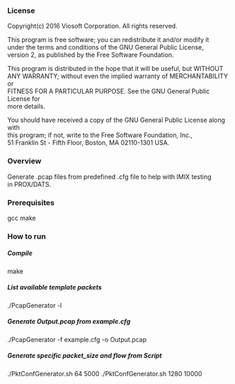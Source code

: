 
### License
  Copyright(c) 2016 Viosoft Corporation.
  All rights reserved.

  This program is free software; you can redistribute it and/or modify it  
  under the terms and conditions of the GNU General Public License,  
  version 2, as published by the Free Software Foundation.  

  This program is distributed in the hope that it will be useful, but WITHOUT  
  ANY WARRANTY; without even the implied warranty of MERCHANTABILITY or  
  FITNESS FOR A PARTICULAR PURPOSE.  See the GNU General Public License for  
  more details.  

  You should have received a copy of the GNU General Public License along with  
  this program; if not, write to the Free Software Foundation, Inc.,  
  51 Franklin St - Fifth Floor, Boston, MA 02110-1301 USA.  
  
  
### Overview
Generate .pcap files from predefined .cfg file to help with IMIX testing  
in PROX/DATS.

### Prerequisites
gcc
make

### How to run
##### Compile
make  
  
  
##### List available template packets
./PcapGenerator -l


##### Generate Output.pcap from example.cfg
./PcapGenerator -f example.cfg -o Output.pcap


##### Generate specific packet_size and flow from Script
./PktConfGenerator.sh 64 5000
./PktConfGenerator.sh 1280 10000
